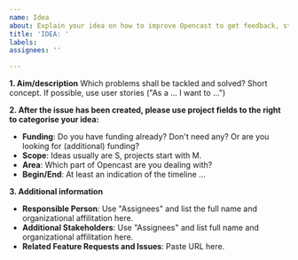 ```yaml
---
name: Idea
about: Explain your idea on how to improve Opencast to get feedback, start a discussion or collaboration. Or just for showing off.
title: 'IDEA: '
labels: 
assignees: ''

---
```


<!-- For roadmap purposes only. Please do not post bug reports, issues, questions or feature request. 
Your suggestions will have "IDEA:" in the title automatically to increase clarity. -->

**1. Aim/description**
Which problems shall be tackled and solved? Short concept. If possible, use user stories ("As a ... I want to ...")

**2. After the issue has been created, please use project fields to the right to categorise your idea:**
- **Funding**: Do you have funding already? Don't need any? Or are you looking for (additional) funding?
- **Scope**: Ideas usually are S, projects start with M.
- **Area**: Which part of Opencast are you dealing with?
- **Begin/End**: At least an indication of the timeline ...

**3. Additional information**
- **Responsible Person**: Use "Assignees" and list the full name and organizational affilitation here.
- **Additional Stakeholders**: Use "Assignees" and list full name and organizational affilitation here.
- **Related Feature Requests and Issues**: Paste URL here. 
